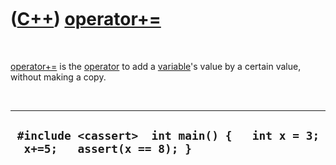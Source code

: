 



 

 

 

 

 

([C++](Cpp.htm)) [operator+=](CppOperatorPlusAssign.htm)
========================================================

 

[operator+=](CppOperatorPlusAssign.htm) is the
[operator](CppOperator.htm) to add a [variable](CppVariable.htm)'s value
by a certain value, without making a copy.

 

  ------------------------------------------------------------------------------
  ` #include <cassert>  int main() {   int x = 3;   x+=5;   assert(x == 8); }`
  ------------------------------------------------------------------------------

 

 

 

 

 





 



